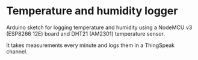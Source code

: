 # Temperature and humidity logger

Arduino sketch for logging temperature and humidity using a NodeMCU v3 (ESP8266 12E) board and DHT21 (AM2301) temperature sensor.

It takes measurements every minute and logs them in a ThingSpeak channel.


